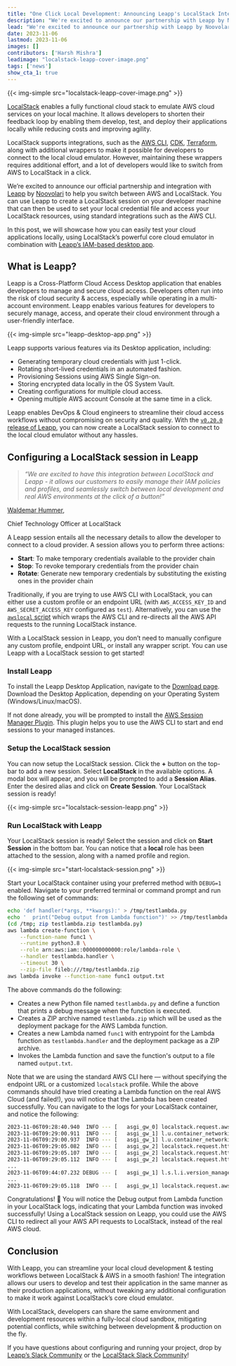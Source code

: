 ```yaml
---
title: "One Click Local Development: Announcing Leapp's LocalStack Integration"
description: "We're excited to announce our partnership with Leapp by Noovolari to integrate LocalStack. Now you can easily create LocalStack sessions in Leapp and seamlessly switch between local dev and remote cloud environments."
lead: "We're excited to announce our partnership with Leapp by Noovolari to integrate LocalStack. Now you can easily create LocalStack sessions in Leapp to connect to the cloud emulator without hassles."
date: 2023-11-06
lastmod: 2023-11-06
images: []
contributors: ['Harsh Mishra']
leadimage: "localstack-leapp-cover-image.png"
tags: ['news']
show_cta_1: true
---
```


{{< img-simple src="localstack-leapp-cover-image.png" >}}

[LocalStack](https://localstack.cloud) enables a fully functional cloud stack to emulate AWS cloud services on your local machine. It allows developers to shorten their feedback loop by enabling them develop, test, and deploy their applications locally while reducing costs and improving agility.  

LocalStack supports integrations, such as the [AWS CLI](https://docs.localstack.cloud/user-guide/integrations/aws-cli/), [CDK](https://docs.localstack.cloud/user-guide/integrations/aws-cdk/), [Terraform](https://docs.localstack.cloud/user-guide/integrations/terraform/), along with additional wrappers to make it possible for developers to connect to the local cloud emulator. However, maintaining these wrappers requires additional effort, and a lot of developers would like to switch from AWS to LocalStack in a click. 

We’re excited to announce our official partnership and integration with [Leapp](https://leapp.cloud) by [Noovolari](https://www.noovolari.com/) to help you switch between AWS and LocalStack. You can use Leapp to create a LocalStack session on your developer machine that can then be used to set your local credential file and access your LocalStack resources, using standard integrations such as the AWS CLI.

In this post, we will showcase how you can easily test your cloud applications locally, using LocalStack’s powerful core cloud emulator in combination with [Leapp’s IAM-based desktop app](https://github.com/Noovolari/leapp).

## What is Leapp?

Leapp is a Cross-Platform Cloud Access Desktop application that enables developers to manage and secure cloud access. Developers often run into the risk of cloud security & access, especially while operating in a multi-account environment. Leapp enables various features for developers to securely manage, access, and operate their cloud environment through a user-friendly interface.

{{< img-simple src="leapp-desktop-app.png" >}}

Leapp supports various features via its Desktop application, including:

- Generating temporary cloud credentials with just 1-click.
- Rotating short-lived credentials in an automated fashion.
- Provisioning Sessions using AWS Single Sign-on.
- Storing encrypted data locally in the OS System Vault.
- Creating configurations for multiple cloud access.
- Opening multiple AWS account Console at the same time in a click.

Leapp enables DevOps & Cloud engineers to streamline their cloud access workflows without compromising on security and quality. With the [`v0.20.0` release of Leapp](https://www.leapp.cloud/releases), you can now create a LocalStack session to connect to the local cloud emulator without any hassles.

## Configuring a LocalStack session in Leapp

<div class="quote-container mt-4">

  > _“We are excited to have this integration between LocalStack and Leapp - it allows our customers to easily manage their IAM policies and profiles, and seamlessly switch between local development and real AWS environments at the click of a button!”_
  <div class="quote-author">
    <p><a href="https://www.linkedin.com/in/whummer/">Waldemar Hummer</a>,</p>
    <p>Chief Technology Officer at LocalStack</p>
  </div>
</div>

A Leapp session entails all the necessary details to allow the developer to connect to a cloud provider. A session allows you to perform three actions:

- **Start**: To make temporary credentials available to the provider chain
- **Stop**: To revoke temporary credentials from the provider chain 
- **Rotate**: Generate new temporary credentials by substituting the existing ones in the provider chain

Traditionally, if you are trying to use AWS CLI with LocalStack, you can either use a custom profile or an endpoint URL (with `AWS_ACCESS_KEY_ID` and `AWS_SECRET_ACCESS_KEY` configured as `test`). Alternatively, you can use the [`awslocal` script](https://docs.localstack.cloud/user-guide/integrations/aws-cli/#localstack-aws-cli-awslocal) which wraps the AWS CLI and re-directs all the AWS API requests to the running LocalStack instance. 

With a LocalStack session in Leapp, you don’t need to manually configure any custom profile, endpoint URL, or install any wrapper script. You can use Leapp with a LocalStack session to get started!

### Install Leapp

To install the Leapp Desktop Application, navigate to the [Download page](https://www.leapp.cloud/download/desktop-app). Download the Desktop Application, depending on your Operating System (Windows/Linux/macOS). 

If not done already, you will be prompted to install the [AWS Session Manager Plugin](https://docs.aws.amazon.com/systems-manager/latest/userguide/session-manager-working-with-install-plugin.html). This plugin helps you to use the AWS CLI to start and end sessions to your managed instances.

### Setup the LocalStack session

You can now setup the LocalStack session. Click the **+** button on the top-bar to add a new session. Select **LocalStack** in the available options. A modal box will appear, and you will be prompted to add a **Session Alias**. Enter the desired alias and click on **Create Session**. Your LocalStack session is ready!

{{< img-simple src="localstack-session-leapp.png" >}}

### Run LocalStack with Leapp 

Your LocalStack session is ready! Select the session and click on **Start Session** in the bottom bar. You can notice that a **local** role has been attached to the session, along with a named profile and region.

{{< img-simple src="start-localstack-session.png" >}}

Start your LocalStack container using your preferred method with `DEBUG=1` enabled. Navigate to your preferred terminal or command prompt and run the following set of commands:

```bash
echo 'def handler(*args, **kwargs):' > /tmp/testlambda.py
echo '  print("Debug output from Lambda function")' >> /tmp/testlambda.py
(cd /tmp; zip testlambda.zip testlambda.py)
aws lambda create-function \
  	--function-name func1 \
  	--runtime python3.8 \
  	--role arn:aws:iam::000000000000:role/lambda-role \
  	--handler testlambda.handler \
  	--timeout 30 \
  	--zip-file fileb:///tmp/testlambda.zip
aws lambda invoke --function-name func1 output.txt
```

The above commands do the following:

- Creates a new Python file named `testlambda.py` and define a function that prints a debug message when the function is executed.
- Creates a ZIP archive named `testlambda.zip`  which will be used as the deployment package for the AWS Lambda function.
- Creates a new Lambda named `func1`  with entrypoint for the Lambda function as `testlambda.handler` and the deployment package as a ZIP archive.
- Invokes the Lambda function and save the function's output to a file named `output.txt`.

Note that we are using the standard AWS CLI here — without specifying the endpoint URL or a customized `localstack` profile. While the above commands should have tried creating a Lambda function on the real AWS Cloud (and failed!), you will notice that the Lambda has been created successfully. You can navigate to the logs for your LocalStack container, and notice the following:

```bash
2023-11-06T09:28:40.940  INFO --- [   asgi_gw_0] localstack.request.aws     : AWS lambda.CreateFunction => 201
2023-11-06T09:29:00.911  INFO --- [   asgi_gw_1] l.u.container_networking   : Determined main container network: bridge
2023-11-06T09:29:00.937  INFO --- [   asgi_gw_1] l.u.container_networking   : Determined main container target IP: 172.17.0.2
2023-11-06T09:29:05.082  INFO --- [   asgi_gw_2] localstack.request.http    : POST /_localstack_lambda/7c6ffd4ea1209a8ef5e12b2b0f4388f5/status/7c6ffd4ea1209a8ef5e12b2b0f4388f5/ready => 202
2023-11-06T09:29:05.107  INFO --- [   asgi_gw_2] localstack.request.http    : POST /_localstack_lambda/7c6ffd4ea1209a8ef5e12b2b0f4388f5/invocations/211a0c2e-4ce1-4ec5-9f1f-05931549c66a/logs => 202
2023-11-06T09:29:05.112  INFO --- [   asgi_gw_2] localstack.request.http    : POST /_localstack_lambda/7c6ffd4ea1209a8ef5e12b2b0f4388f5/invocations/211a0c2e-4ce1-4ec5-9f1f-05931549c66a/response => 202
...
2023-11-06T09:44:07.232 DEBUG --- [   asgi_gw_1] l.s.l.i.version_manager    : > Debug output from Lambda function
...
2023-11-06T09:29:05.118  INFO --- [   asgi_gw_1] localstack.request.aws     : AWS lambda.Invoke => 200
```

Congratulations! 🎉 You will notice the Debug output from Lambda function in your LocalStack logs, indicating that your  Lambda function was invoked successfully! Using a LocalStack session on Leapp, you could use the AWS CLI to redirect all your AWS API requests to LocalStack, instead of the real AWS cloud.

## Conclusion

With Leapp, you can streamline your local cloud development & testing workflows between LocalStack & AWS in a smooth fashion! The integration allows our users to develop and test their application in the same manner as their production applications, without tweaking any additional configuration to make it work against LocalStack’s core cloud emulator. 

With LocalStack, developers can share the same environment and development resources within a fully-local cloud sandbox, mitigating potential conflicts, while switching between development & production on the fly.

If you have questions about configuring and running your project, drop by [Leapp’s Slack Community](https://docs.leapp.cloud/latest/contributing/get-involved/) or the [LocalStack Slack Community](https://localstack.cloud/slack)!
